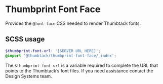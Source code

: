 # Thumbprint Font Face

Provides the `@font-face` CSS needed to render Thumbtack fonts.

## SCSS usage

```scss
$thumbprint-font-url: '[SERVER URL HERE]';
@import '@thumbtack/thumbprint-font-face/_index';
```

The `$thumbprint-font-url` is a variable required to complete the URL that points to the Thumbtack’s font files. If you need assistance contact the Design Systems team.
